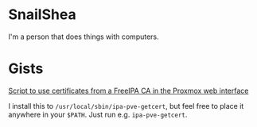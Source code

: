 # SnailShea
I'm a person that does things with computers. 

# Gists
[Script to use certificates from a FreeIPA CA in the Proxmox web interface](https://gist.github.com/SnailShea/736ac2cab495bef833869b7194e5db8d)

I install this to `/usr/local/sbin/ipa-pve-getcert`, but feel free to place it anywhere in your `$PATH`. Just run e.g. `ipa-pve-getcert`.
